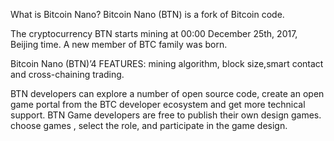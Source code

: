 
What is Bitcoin Nano?
Bitcoin Nano (BTN) is a fork of Bitcoin code.



The cryptocurrency BTN starts mining at 00:00 December 25th, 2017, Beijing time. 
A new member of BTC family was born.



Bitcoin Nano (BTN)’4 FEATURES: mining algorithm, block size,smart contact and cross-chaining trading.



BTN developers can explore a number of open source code, create an open game portal from the BTC developer ecosystem and get more technical support. BTN Game developers are free to publish their own design games. choose games , select the role, and participate in the game design.
